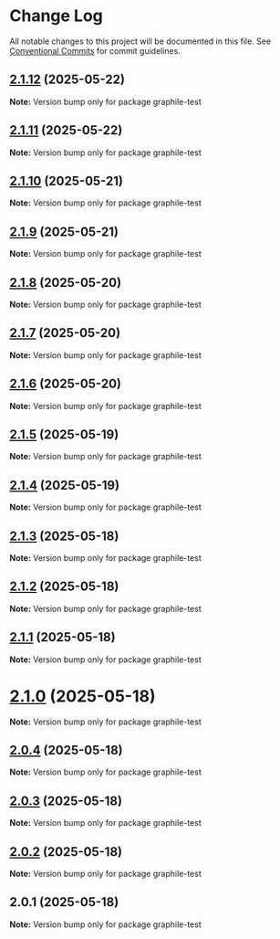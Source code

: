 # Change Log

All notable changes to this project will be documented in this file.
See [Conventional Commits](https://conventionalcommits.org) for commit guidelines.

## [2.1.12](https://github.com/launchql/launchql/compare/graphile-test@2.1.11...graphile-test@2.1.12) (2025-05-22)

**Note:** Version bump only for package graphile-test





## [2.1.11](https://github.com/launchql/launchql/compare/graphile-test@2.1.10...graphile-test@2.1.11) (2025-05-22)

**Note:** Version bump only for package graphile-test





## [2.1.10](https://github.com/launchql/launchql/compare/graphile-test@2.1.9...graphile-test@2.1.10) (2025-05-21)

**Note:** Version bump only for package graphile-test





## [2.1.9](https://github.com/launchql/launchql/compare/graphile-test@2.1.8...graphile-test@2.1.9) (2025-05-21)

**Note:** Version bump only for package graphile-test





## [2.1.8](https://github.com/launchql/launchql/compare/graphile-test@2.1.7...graphile-test@2.1.8) (2025-05-20)

**Note:** Version bump only for package graphile-test





## [2.1.7](https://github.com/launchql/launchql/compare/graphile-test@2.1.6...graphile-test@2.1.7) (2025-05-20)

**Note:** Version bump only for package graphile-test





## [2.1.6](https://github.com/launchql/launchql/compare/graphile-test@2.1.5...graphile-test@2.1.6) (2025-05-20)

**Note:** Version bump only for package graphile-test





## [2.1.5](https://github.com/launchql/launchql/compare/graphile-test@2.1.4...graphile-test@2.1.5) (2025-05-19)

**Note:** Version bump only for package graphile-test





## [2.1.4](https://github.com/launchql/launchql/compare/graphile-test@2.1.3...graphile-test@2.1.4) (2025-05-19)

**Note:** Version bump only for package graphile-test





## [2.1.3](https://github.com/launchql/launchql/compare/graphile-test@2.1.2...graphile-test@2.1.3) (2025-05-18)

**Note:** Version bump only for package graphile-test





## [2.1.2](https://github.com/launchql/launchql/compare/graphile-test@2.1.1...graphile-test@2.1.2) (2025-05-18)

**Note:** Version bump only for package graphile-test





## [2.1.1](https://github.com/launchql/launchql/compare/graphile-test@2.1.0...graphile-test@2.1.1) (2025-05-18)

**Note:** Version bump only for package graphile-test





# [2.1.0](https://github.com/launchql/launchql/compare/graphile-test@2.0.4...graphile-test@2.1.0) (2025-05-18)

**Note:** Version bump only for package graphile-test





## [2.0.4](https://github.com/launchql/launchql/compare/graphile-test@2.0.3...graphile-test@2.0.4) (2025-05-18)

**Note:** Version bump only for package graphile-test





## [2.0.3](https://github.com/launchql/launchql/compare/graphile-test@2.0.2...graphile-test@2.0.3) (2025-05-18)

**Note:** Version bump only for package graphile-test





## [2.0.2](https://github.com/launchql/launchql/compare/graphile-test@2.0.1...graphile-test@2.0.2) (2025-05-18)

**Note:** Version bump only for package graphile-test





## 2.0.1 (2025-05-18)

**Note:** Version bump only for package graphile-test

